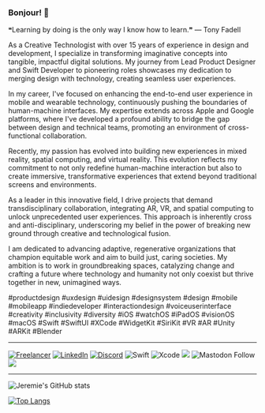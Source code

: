 ### Bonjour! 👋

<!--
**jeremieb/jeremieb** is a ✨ _special_ ✨ repository because its `README.md` (this file) appears on your GitHub profile.
-->

❝Learning by doing is the only way I know how to learn.❞ — Tony Fadell

As a Creative Technologist with over 15 years of experience in design and development, I specialize in transforming imaginative concepts into tangible, impactful digital solutions. My journey from Lead Product Designer and Swift Developer to pioneering roles showcases my dedication to merging design with technology, creating seamless user experiences.

In my career, I've focused on enhancing the end-to-end user experience in mobile and wearable technology, continuously pushing the boundaries of human-machine interfaces. My expertise extends across Apple and Google platforms, where I've developed a profound ability to bridge the gap between design and technical teams, promoting an environment of cross-functional collaboration.

Recently, my passion has evolved into building new experiences in mixed reality, spatial computing, and virtual reality. This evolution reflects my commitment to not only redefine human-machine interaction but also to create immersive, transformative experiences that extend beyond traditional screens and environments.

As a leader in this innovative field, I drive projects that demand transdisciplinary collaboration, integrating AR, VR, and spatial computing to unlock unprecedented user experiences. This approach is inherently cross and anti-disciplinary, underscoring my belief in the power of breaking new ground through creative and technological fusion.

I am dedicated to advancing adaptive, regenerative organizations that champion equitable work and aim to build just, caring societies. My ambition is to work in groundbreaking spaces, catalyzing change and crafting a future where technology and humanity not only coexist but thrive together in new, unimagined ways.

#productdesign #uxdesign #uidesign #designsystem #design #mobile #mobileapp #indiedeveloper #interactiondesign #voiceuserinterface #creativity #inclusivity #diversity #iOS #watchOS #iPadOS #visionOS #macOS #Swift #SwiftUI #XCode #WidgetKit #SiriKit #VR #AR #Unity #ARKit #Blender

---

<a href ="https://jeremieberduck.com">![Freelancer](https://img.shields.io/badge/Freelancer-29B2FE?style=for-the-badge&logo=Freelancer&logoColor=white)</a>
<a href="https://www.linkedin.com/in/jeremieberduck/" target="_blank">![LinkedIn](https://img.shields.io/badge/linkedin-%230077B5.svg?style=for-the-badge&logo=linkedin&logoColor=white)</a>
<a href="https://discord.gg/nyF9Tnrksr" target="_blank">![Discord](https://img.shields.io/badge/MonsieurBee-%237289DA.svg?style=for-the-badge&logo=discord&logoColor=white)</a>
![Swift](https://img.shields.io/badge/swift-F54A2A?style=for-the-badge&logo=swift&logoColor=white)
![Xcode](https://img.shields.io/badge/Xcode-007ACC?style=for-the-badge&logo=Xcode&logoColor=white)
<a href="https://twitch.tv/monsieurbee" target="_blank"><img src="https://img.shields.io/twitch/status/monsieurbee?color=%236441a5&logo=twitch&logoColor=white&style=for-the-badge" /></a>
![Mastodon Follow](https://img.shields.io/mastodon/follow/000007492?logo=mastodon&logoColor=white&style=for-the-badge)
<a href="https://www.youtube.com/c/jeremieberduck" target="_blank"><img src="https://img.shields.io/youtube/channel/subscribers/UCsUsLsmE3OtWmko03Haw-nA?logo=youtube&logoColor=white&style=for-the-badge" /></a>

<!-- <a href="https://dev.to/jeremieberduck">
  <img src="https://d2fltix0v2e0sb.cloudfront.net/dev-badge.svg" alt="Jérémie Berduck's DEV Community Profile" height="30" width="30">
</a> -->

---

![Jeremie's GitHub stats](https://github-readme-stats.vercel.app/api?username=jeremieb&show_icons=true&theme=radical)

[![Top Langs](https://github-readme-stats.vercel.app/api/top-langs/?username=jeremieb&show_icons=true&langs_count=8&theme=radical)](https://github.com/anuraghazra/github-readme-stats)

